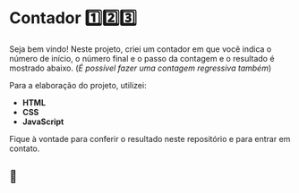 # Contador :one::two::three:

Seja bem vindo! Neste projeto, criei um contador em que você indica o número de início, o número final e o passo da contagem e o resultado é mostrado abaixo. (*É possível fazer uma contagem regressiva também*)



Para a elaboração do projeto, utilizei:

- **HTML**
- **CSS**
- **JavaScript**

Fique à vontade para conferir o resultado neste repositório e para entrar em contato.

## 🚀